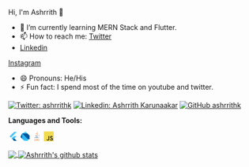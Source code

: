  Hi, I'm Ashrrith 👋
 
<!-- <p align="left"> <img src="https://komarev.com/ghpvc/?username=ashrrithk&label=Views&color=blue&style=plastic" alt="ashrrithk" /> </p>

<a href="https://twitter.com/ashrrithk">
  <img align="left" alt="Ashrrith's Twitter" width="22px" src="https://cdn.jsdelivr.net/npm/simple-icons@v3/icons/twitter.svg" />
</a>
<a href="https://www.linkedin.com/in/ashrrith-karunaakar/">
  <img align="left" alt="Ashrrith's Linkdein" width="22px" src="https://cdn.jsdelivr.net/npm/simple-icons@v3/icons/linkedin.svg" />
</a>
<a href="https://github.com/ashrrithk">
  <img align="left" alt="Ashrrith's Github" width="22px" src="https://cdn.jsdelivr.net/npm/simple-icons@v3/icons/github.svg" />
</a>
<a href="https://instagram.com/ashrrithk/">
  <img align="left" alt="Ashrrith's Instagram" width="22px" src="https://cdn.jsdelivr.net/npm/simple-icons@v3/icons/instagram.svg" />
</a>
<a href="https://www.youtube.com/channel/UCKeb9O9Uz55G7Xi8mB65Dug/">
  <img align="left" alt="Ashrrith's Youtube" width="22px" src="https://cdn.jsdelivr.net/npm/simple-icons@v3/icons/youtube.svg" />
</a>
<br> -->


- 🌱 I’m currently learning MERN Stack and Flutter.
- 📫 How to reach me: [Twitter](https://twitter.com/ashrrithk)
- [Linkedin](https://linkedin.com/in/ashrrith-karunaakar)
<!-- [Youtube](https://www.youtube.com/channel/UCKeb9O9Uz55G7Xi8mB65Dug) -->
[Instagram](https://www.instagram.com/ashrrithk/)
- 😄 Pronouns: He/His
- ⚡ Fun fact: I spend most of the time on youtube and twitter.

[![Twitter: ashrrithk](https://img.shields.io/twitter/follow/ashrrithk?style=social)](https://twitter.com/ashrrithk)
[![Linkedin: Ashrrith Karunaakar](https://img.shields.io/badge/-ashrrith-blue?style=flat-square&logo=Linkedin&logoColor=white&link=https://www.linkedin.com/in/ashrrith.karunaakar/)](https://www.linkedin.com/in/ashrrith.karunaakar/)
[![GitHub ashrrithk](https://img.shields.io/github/followers/ashrrithk?label=follow&style=social)](https://github.com/ashrrithk)
<!-- [![website](https://img.shields.io/badge/PortfolioWebsite-ashrrithk.live-2648ff?style=flat-square&logo=google-chrome)](https://ashrrithk.github.io/)
 -->
**Languages and Tools:**  

<code><img height="20" src="https://raw.githubusercontent.com/github/explore/80688e429a7d4ef2fca1e82350fe8e3517d3494d/topics/flutter/flutter.png"></code>
<code><img height="20" src="https://raw.githubusercontent.com/github/explore/80688e429a7d4ef2fca1e82350fe8e3517d3494d/topics/dart/dart.png"></code>
<code><img height="20" src="https://raw.githubusercontent.com/github/explore/80688e429a7d4ef2fca1e82350fe8e3517d3494d/topics/java/java.png"></code>
<code><img height="20" src="https://raw.githubusercontent.com/github/explore/80688e429a7d4ef2fca1e82350fe8e3517d3494d/topics/javascript/javascript.png"></code>
   
<a href="https://github.com/ashrrithk">
  <img align="center" src="https://github-readme-stats.vercel.app/api/top-langs/?username=ashrrithk&theme=light&hide_langs_below=1" />
</a>
<a href="https://github.com/ashrrithk">
 <img align="center" src="https://github-readme-stats.vercel.app/api?username=ashrrithk&show_icons=true&theme=light&line_height=27" alt="Ashrrith's github stats"/>
</a>


<div align="center">

<!-- - 🤔 I’m looking for help with ...
- 💬 Ask me about ...
- 🔭 I’m currently working on ... 
-->
